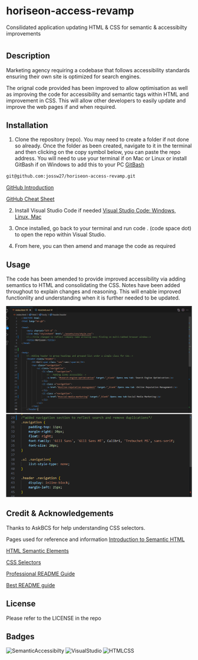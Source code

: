 # horiseon-access-revamp
 Consilidated application updating HTML & CSS for semantic & accessibilty improvements
# <Horiseon-Access-Revamp>

## Description

Marketing agency requiring a codebase that follows accessibility standards ensuring their own site is optimized for search engines.

The orignal code provided has been improved to allow optimisation as well as improving the code for accessibility and semantic tags within HTML and improvement in CSS. This will allow other developers to easily update and improve the web pages if and when required.


## Installation

1. Clone the repository (repo). You may need to create a folder if not done so already. Once the folder as been created, navigate to it in the terminal and then clicking on the copy symbol below, you can paste the repo address.
You will need to use your terminal if on Mac or Linux or install GitBash if on Windows to add this to your PC 
[GitBash](https://gitforwindows.org/)
  ```sh
  git@github.com:jossw27/horiseon-access-revamp.git
   ``` 
[GitHub Introduction](https://digital.gov/resources/an-introduction-github/)

[GitHub Cheat Sheet](https://education.github.com/git-cheat-sheet-education.pdf)

2. Install Visual Studio Code if needed [Visual Studio Code: Windows, Linux, Mac](https://code.visualstudio.com/download)

3. Once installed, go back to your terminal and run code . (code space dot) to open the repo within Visual Studio.

4. From here, you can then amend and manage the code as required


## Usage

The code has been amended to provide improved accessibility via adding semantics to HTML and consolidating the CSS. Notes have been added throughout to explain changes and reasoning. This will enable improved functionlity and understanding when it is further needed to be updated. 

![HTML](https://github.com/jossw27/horiseon-access-revamp/blob/main/assets/images/HTML.png)
![CSS](https://github.com/jossw27/horiseon-access-revamp/blob/main/assets/images/CSS.png)


## Credit & Acknowledgements


Thanks to AskBCS for help understanding CSS selectors.

Pages used for reference and information
[Introduction to Semantic HTML](https://dev.to/kenbellows/stop-using-so-many-divs-an-intro-to-semantic-html-3i9i)

[HTML Semantic Elements](https://www.w3schools.com/html/html5_semantic_elements.asp)

[CSS Selectors](https://www.w3schools.com/cssref/css_selectors.php_)

[Professional README Guide](https://coding-boot-camp.github.io/full-stack/github/professional-readme-guide)

[Best README guide](https://github.com/othneildrew/Best-README-Template)




## License

Please refer to the LICENSE in the repo


## Badges
 ![SemanticAccessibilty](https://img.shields.io/badge/Accessibility_-Improving_Semantics-green)
 ![VisualStudio](https://img.shields.io/badge/Open_in_Visual_Studio_Code-blue)
 ![HTMLCSS](https://img.shields.io/badge/HTML_-CSS-orange)